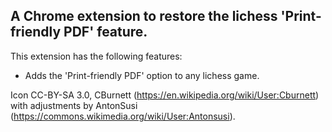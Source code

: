 ## A Chrome extension to restore the lichess 'Print-friendly PDF' feature. ##

 This extension has the following features:

* Adds the 'Print-friendly PDF' option to any lichess game.

Icon CC-BY-SA 3.0, CBurnett (https://en.wikipedia.org/wiki/User:Cburnett) 
with adjustments by AntonSusi (https://commons.wikimedia.org/wiki/User:Antonsusi).